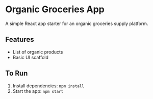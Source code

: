 # Organic Groceries App

A simple React app starter for an organic groceries supply platform.

## Features

- List of organic products
- Basic UI scaffold

## To Run

1. Install dependencies: `npm install`
2. Start the app: `npm start`